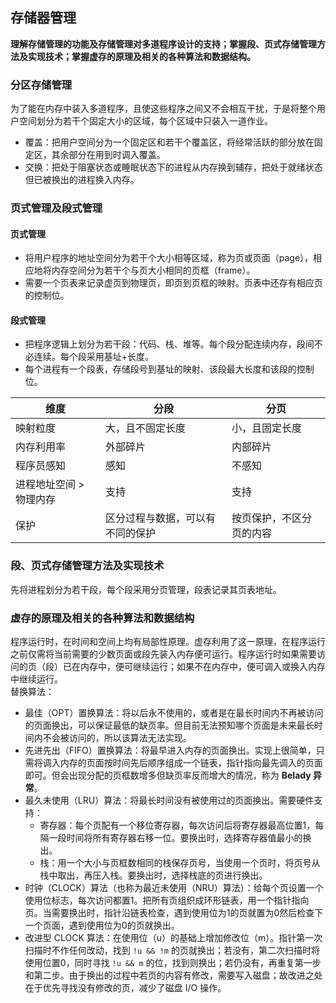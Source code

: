 ## 存储器管理
**理解存储管理的功能及存储管理对多道程序设计的支持；掌握段、页式存储管理方法及实现技术；掌握虚存的原理及相关的各种算法和数据结构。**

### 分区存储管理
为了能在内存中装入多道程序，且使这些程序之间又不会相互干扰，于是将整个用户空间划分为若干个固定大小的区域，每个区域中只装入一道作业。
* 覆盖：把用户空间分为一个固定区和若干个覆盖区，将经常活跃的部分放在固定区，其余部分在用到时调入覆盖。
* 交换：把处于阻塞状态或睡眠状态下的进程从内存换到辅存，把处于就绪状态但已被换出的进程换入内存。

### 页式管理及段式管理
#### 页式管理
* 将用户程序的地址空间分为若干个大小相等区域，称为页或页面（page），相应地将内存空间分为若干个与页大小相同的页框（frame）。
* 需要一个页表来记录虚页到物理页，即页到页框的映射。页表中还存有相应页的控制位。

#### 段式管理
* 把程序逻辑上划分为若干段：代码、栈、堆等。每个段分配连续内存，段间不必连续。每个段采用基址+长度。
* 每个进程有一个段表，存储段号到基址的映射、该段最大长度和该段的控制位。

| 维度 | 分段 | 分页 |
| --- | --- | --- |
| 映射粒度 | 大，且不固定长度 | 小，且固定长度 |
| 内存利用率 | 外部碎片 | 内部碎片 |
| 程序员感知 | 感知 | 不感知 |
| 进程地址空间 > 物理内存 | 支持 | 支持 |
| 保护 | 区分过程与数据，可以有不同的保护 | 按页保护，不区分页的内容 |

### 段、页式存储管理方法及实现技术
先将进程划分为若干段，每个段采用分页管理，段表记录其页表地址。

### 虚存的原理及相关的各种算法和数据结构
程序运行时，在时间和空间上均有局部性原理。虚存利用了这一原理，在程序运行之前仅需将当前需要的少数页面或段先装入内存便可运行。程序运行时如果需要访问的页（段）已在内存中，便可继续运行；如果不在内存中，便可调入或换入内存中继续运行。  
替换算法：
* 最佳（OPT）置换算法：将以后永不使用的，或者是在最长时间内不再被访问的页面换出，可以保证最低的缺页率。但目前无法预知哪个页面是未来最长时间内不会被访问的，所以该算法无法实现。
* 先进先出（FIFO）置换算法：将最早进入内存的页面换出。实现上很简单，只需将调入内存的页面按时间先后顺序组成一个链表，指针指向最先调入的页面即可。但会出现分配的页框数增多但缺页率反而增大的情况，称为 **Belady 异常**。
* 最久未使用（LRU）算法：将最长时间没有被使用过的页面换出。需要硬件支持：
	* 寄存器：每个页配有一个移位寄存器，每次访问后将寄存器最高位置1，每隔一段时间将所有寄存器右移一位。要换出时，选择寄存器值最小的换出。
	* 栈：用一个大小与页框数相同的栈保存页号，当使用一个页时，将页号从栈中取出，再压入栈。要换出时，选择栈底的页进行换出。
* 时钟（CLOCK）算法（也称为最近未使用（NRU）算法）：给每个页设置一个使用位标志，每次访问都置1。把所有页组织成环形链表，用一个指针指向页。当需要换出时，指针沿链表检查，遇到使用位为1的页就置为0然后检查下一个页面，遇到使用位为0的页就换出。
* 改进型 CLOCK 算法：在使用位（u）的基础上增加修改位（m）。指针第一次扫描时不作任何改动，找到 `!u && !m` 的页就换出；若没有，第二次扫描时将使用位置0，同时寻找 `!u && m` 的位，找到则换出；若仍没有，再重复第一步和第二步。由于换出的过程中若页的内容有修改，需要写入磁盘；故改进之处在于优先寻找没有修改的页，减少了磁盘 I/O 操作。